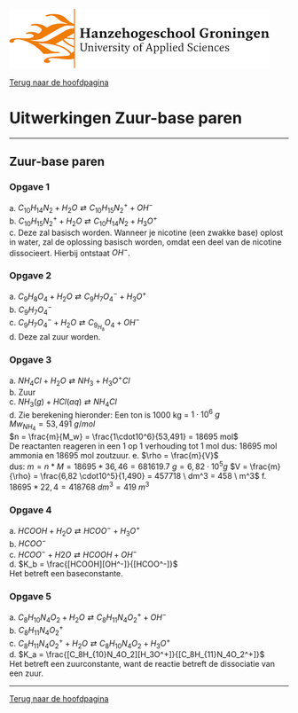 ![Hanze](../hanze/hanze.png)

[Terug naar de hoofdpagina ](../index.md)

# Uitwerkingen Zuur-base paren

---

## Zuur-base paren

### Opgave 1

a. $C_{10}H_{14}N_2 + H_2O \rightleftarrows C_{10}H_{15}N_2^+ + OH^-$  
b. $C_{10}H_{15}N_2^+ + H_2O \rightleftarrows C_{10}H_{14}N_2 + H_3O^+$  
c. Deze zal basisch worden. Wanneer je nicotine (een zwakke base) oplost in water, zal de oplossing basisch worden, omdat een deel van de nicotine dissocieert. Hierbij ontstaat $OH^-$. 

### Opgave 2

a. $C_9H_8O_4 + H_2O \rightleftarrows C_9H_7O_4^- + H_3O^+$  
b. $C_9H_7O_4^-$  
c. $C_9H_7O_4^- + H_2O \rightleftarrows C_9_H_8O_4 + OH^-$  
d. Deze zal zuur worden. 


### Opgave 3

a. $NH_4Cl + H_2O \rightleftarrows NH_3 + H_3O^+ Cl$  
b. Zuur  
c. $NH_3 (g) + HCl (aq) \rightleftarrows NH_4Cl$  
d. Zie berekening hieronder:
Een ton is 1000 kg = $1\cdot10^6 \ g$  
$Mw_{NH_4} = 53,491 \ g/mol$  
$n = \frac{m}{M_w} = \frac{1\cdot10^6}{53,491} = 18695 mol$  
De reactanten reageren in een 1 op 1 verhouding tot 1 mol dus:
18695 mol ammonia en 18695 mol zoutzuur.
e. $\rho = \frac{m}{V}$  
dus:
$m = n * M = 18695 * 36,46 = 681619.7 \ g = 6,82 \cdot10^5 g$
$V = \frac{m}{\rho} = \frac{6,82 \cdot10^5}{1,490} = 457718 \ dm^3 = 458 \ m^3$
f. $18695 * 22,4 = 418768 \ dm^3 = 419 \ m^3$

### Opgave 4

a. $HCOOH + H_2O \rightleftarrows HCOO^- + H_3O^+$  
b. $HCOO^-$  
c. $HCOO^- + H2O \rightleftarrows HCOOH + OH^-$  
d. $K_b = \frac{[HCOOH][OH^-]}{[HCOO^-]}$  
Het betreft een baseconstante. 

### Opgave 5

a. $C_8H_{10}N_4O_2 + H_2O \rightleftarrows C_8H_{11}N_4O_2^+ + OH^-$  
b. $C_8H_{11}N_4O_2^+$  
c. $C_8H_{11}N_4O_2^+ + H_2O \rightleftarrows C_8H_{10}N_4O_2 + H_3O^+$  
d. $K_a = \frac{[C_8H_{10}N_4O_2][H_3O^+]}{[C_8H_{11}N_4O_2^+]}$  
Het betreft een zuurconstante, want de reactie betreft de dissociatie van een zuur. 


--- 

[Terug naar de hoofdpagina ](../index.md)

<script type="text/x-mathjax-config">
  MathJax.Hub.Config({
    tex2jax: {
      inlineMath: [ ['$','$'], ["\\(","\\)"] ],
      processEscapes: true
    }
  });
</script>
    
<script type="text/javascript"
        src="https://cdn.mathjax.org/mathjax/latest/MathJax.js?config=TeX-AMS-MML_HTMLorMML">
</script>